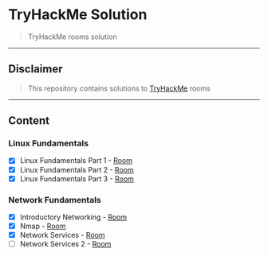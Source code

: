 # **TryHackMe Solution**
> TryHackMe rooms solution
---

## **Disclaimer**
> This repository contains solutions to [TryHackMe](tryhackme.com) rooms

---
## **Content**
### **Linux Fundamentals**
- [x] Linux Fundamentals Part 1 - [Room](https://tryhackme.com/room/linux1)
- [x] Linux Fundamentals Part 2 - [Room](https://tryhackme.com/room/linux2)
- [x] Linux Fundamentals Part 3 - [Room](https://tryhackme.com/room/linux3)

### **Network Fundamentals**
- [x] Introductory Networking - [Room](https://tryhackme.com/room/introtonetworking)
- [x] Nmap - [Room](https://tryhackme.com/room/furthernmap)
- [x] Network Services - [Room](https://tryhackme.com/room/networkservices)
- [ ] Network Services 2 - [Room](https://tryhackme.com/room/networkservices2)
